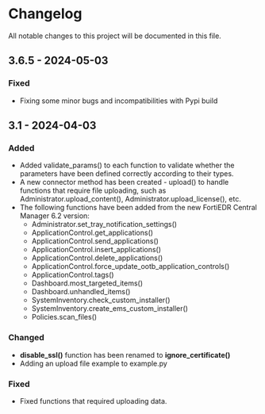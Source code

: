 # Changelog

All notable changes to this project will be documented in this file.

## 3.6.5 - 2024-05-03

### Fixed
- Fixing some minor bugs and incompatibilities with Pypi build

## 3.1 - 2024-04-03

### Added
- Added validate_params() to each function to validate whether the parameters have been defined correctly according to their types.
- A new connector method has been created - upload() to handle functions that require file uploading, such as Administrator.upload_content(), Administrator.upload_license(), etc.
- The following functions have been added from the new FortiEDR Central Manager 6.2 version:
  - Administrator.set_tray_notification_settings()
  - ApplicationControl.get_applications()
  - ApplicationControl.send_applications()
  - ApplicationControl.insert_applications()
  - ApplicationControl.delete_applications()
  - ApplicationControl.force_update_ootb_application_controls()
  - ApplicationControl.tags()
  - Dashboard.most_targeted_items()
  - Dashboard.unhandled_items()
  - SystemInventory.check_custom_installer()
  - SystemInventory.create_ems_custom_installer()
  - Policies.scan_files()

### Changed
- **disable_ssl()** function has been renamed to **ignore_certificate()**
- Adding an upload file example to example.py

### Fixed
- Fixed functions that required uploading data.
